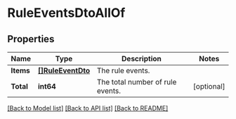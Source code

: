 # RuleEventsDtoAllOf

## Properties

Name | Type | Description | Notes
------------ | ------------- | ------------- | -------------
**Items** | [**[]RuleEventDto**](RuleEventDto.md) | The rule events. | 
**Total** | **int64** | The total number of rule events. | [optional] 

[[Back to Model list]](../README.md#documentation-for-models) [[Back to API list]](../README.md#documentation-for-api-endpoints) [[Back to README]](../README.md)


